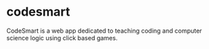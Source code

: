 # codesmart
CodeSmart is a web app dedicated to teaching coding and computer science logic using click based games.
